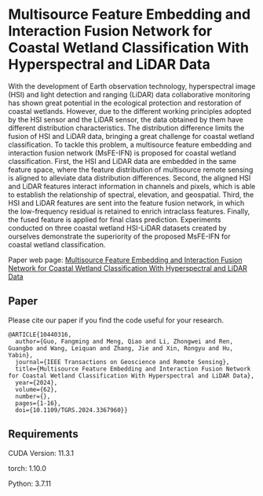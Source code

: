 # Multisource Feature Embedding and Interaction Fusion Network for Coastal Wetland Classification With Hyperspectral and LiDAR Data
With the development of Earth observation technology, hyperspectral image (HSI) and light detection and ranging (LiDAR) data collaborative monitoring has shown great potential in the ecological protection and restoration of coastal wetlands. However, due to the different working principles adopted by the HSI sensor and the LiDAR sensor, the data obtained by them have different distribution characteristics. The distribution difference limits the fusion of HSI and LiDAR data, bringing a great challenge for coastal wetland classification. To tackle this problem, a multisource feature embedding and interaction fusion network (MsFE-IFN) is proposed for coastal wetland classification. First, the HSI and LiDAR data are embedded in the same feature space, where the feature distribution of multisource remote sensing is aligned to alleviate data distribution differences. Second, the aligned HSI and LiDAR features interact information in channels and pixels, which is able to establish the relationship of spectral, elevation, and geospatial. Third, the HSI and LiDAR features are sent into the feature fusion network, in which the low-frequency residual is retained to enrich intraclass features. Finally, the fused feature is applied for final class prediction. Experiments conducted on three coastal wetland HSI-LiDAR datasets created by ourselves demonstrate the superiority of the proposed MsFE-IFN for coastal wetland classification.

Paper web page: 
[Multisource Feature Embedding and Interaction Fusion Network for Coastal Wetland Classification With Hyperspectral and LiDAR Data](https://ieeexplore.ieee.org/document/10440316)
## Paper
Please cite our paper if you find the code useful for your research.
```
@ARTICLE{10440316,
  author={Guo, Fangming and Meng, Qiao and Li, Zhongwei and Ren, Guangbo and Wang, Leiquan and Zhang, Jie and Xin, Rongyu and Hu, Yabin},
  journal={IEEE Transactions on Geoscience and Remote Sensing}, 
  title={Multisource Feature Embedding and Interaction Fusion Network for Coastal Wetland Classification With Hyperspectral and LiDAR Data}, 
  year={2024},
  volume={62},
  number={},
  pages={1-16},
  doi={10.1109/TGRS.2024.3367960}}
```
## Requirements
CUDA Version: 11.3.1

torch: 1.10.0

Python: 3.7.11
